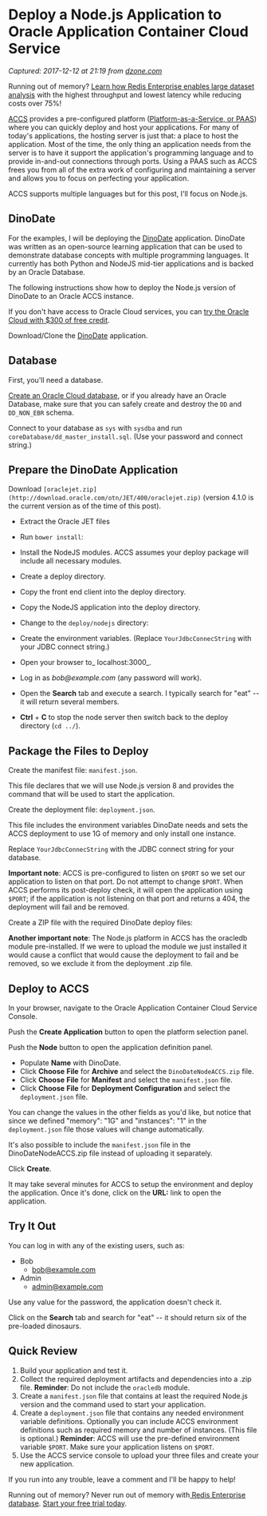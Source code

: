 # Deploy a Node.js Application to Oracle Application Container Cloud Service

_Captured: 2017-12-12 at 21:19 from [dzone.com](https://dzone.com/articles/deploy-a-nodejs-application-to-oracle-application?edition=342139&utm_source=Daily%20Digest&utm_medium=email&utm_campaign=Daily%20Digest%202017-12-12)_

Running out of memory? [Learn how Redis Enterprise enables large dataset analysis](https://dzone.com/go?i=252321&u=https%3A%2F%2Fredislabs.com%2Flanding%2Fredis-enterprise-flash%2F%3Futm_source%3Ddzone%26utm_medium%3Dtext%252520ad) with the highest throughput and lowest latency while reducing costs over 75%!

[ACCS](https://cloud.oracle.com/en_US/application-container-cloud) provides a pre-configured platform ([Platform-as-a-Service, or PAAS](https://en.wikipedia.org/wiki/Platform_as_a_service)) where you can quickly deploy and host your applications. For many of today's applications, the hosting server is just that: a place to host the application. Most of the time, the only thing an application needs from the server is to have it support the application's programming language and to provide in-and-out connections through ports. Using a PAAS such as ACCS frees you from all of the extra work of configuring and maintaining a server and allows you to focus on perfecting your application.

ACCS supports multiple languages but for this post, I'll focus on Node.js.

## DinoDate

For the examples, I will be deploying the [DinoDate](https://github.com/oracle/dino-date) application. DinoDate was written as an open-source learning application that can be used to demonstrate database concepts with multiple programming languages. It currently has both Python and NodeJS mid-tier applications and is backed by an Oracle Database.

The following instructions show how to deploy the Node.js version of DinoDate to an Oracle ACCS instance.

If you don't have access to Oracle Cloud services, you can [try the Oracle Cloud with $300 of free credit](https://cloud.oracle.com/en_US/tryit).

Download/Clone the [DinoDate](https://github.com/oracle/dino-date) application.

## Database

First, you'll need a database.

[Create an Oracle Cloud database](https://www.youtube.com/watch?v=0CZUyhNl97Q), or if you already have an Oracle Database, make sure that you can safely create and destroy the `DD` and `DD_NON_EBR` schema.

Connect to your database as `sys` with `sysdba` and run `coreDatabase/dd_master_install.sql`. (Use your password and connect string.)

## Prepare the DinoDate Application

Download `[oraclejet.zip](http://download.oracle.com/otn/JET/400/oraclejet.zip)` (version 4.1.0 is the current version as of the time of this post).

  * Extract the Oracle JET files
  * Run `bower install`:
  * Install the NodeJS modules. ACCS assumes your deploy package will include all necessary modules.
  * Create a deploy directory.
  * Copy the front end client into the deploy directory.
  * Copy the NodeJS application into the deploy directory.
  * Change to the `deploy/nodejs` directory:
  * Create the environment variables. (Replace `YourJdbcConnecString` with your JDBC connect string.)

  * Open your browser to_ localhost:3000_.
  * Log in as _bob@example.com_ (any password will work).
  * Open the **Search** tab and execute a search. I typically search for "eat" -- it will return several members.
  * **Ctrl** \+ **C** to stop the node server then switch back to the deploy directory (`cd ../`).

## Package the Files to Deploy

Create the manifest file: `manifest.json`.

This file declares that we will use Node.js version 8 and provides the command that will be used to start the application.

Create the deployment file: `deployment.json`.

This file includes the environment variables DinoDate needs and sets the ACCS deployment to use 1G of memory and only install one instance.

Replace `YourJdbcConnecString` with the JDBC connect string for your database.

**Important note**: ACCS is pre-configured to listen on `$PORT` so we set our application to listen on that port. Do not attempt to change `$PORT`. When ACCS performs its post-deploy check, it will open the application using `$PORT`; if the application is not listening on that port and returns a 404, the deployment will fail and be removed.

Create a ZIP file with the required DinoDate deploy files:

**Another important note**: The Node.js platform in ACCS has the oracledb module pre-installed. If we were to upload the module we just installed it would cause a conflict that would cause the deployment to fail and be removed, so we exclude it from the deployment .zip file.

## Deploy to ACCS

In your browser, navigate to the Oracle Application Container Cloud Service Console.

Push the **Create Application** button to open the platform selection panel.

Push the **Node** button to open the application definition panel.

  * Populate **Name** with DinoDate.
  * Click **Choose** **File** for **Archive** and select the `DinoDateNodeACCS.zip` file.
  * Click **Choose** **File** for **Manifest** and select the `manifest.json` file.
  * Click **Choose** **File** for **Deployment Configuration** and select the `deployment.json` file.

You can change the values in the other fields as you'd like, but notice that since we defined "memory": "1G" and "instances": "1" in the `deployment.json` file those values will change automatically.

It's also possible to include the `manifest.json` file in the DinoDateNodeACCS.zip file instead of uploading it separately.

Click **Create**.

It may take several minutes for ACCS to setup the environment and deploy the application. Once it's done, click on the **URL:** link to open the application.

## Try It Out

You can log in with any of the existing users, such as:

  * Bob 
    * bob@example.com
  * Admin 
    * admin@example.com

Use any value for the password, the application doesn't check it.

Click on the **Search** tab and search for "eat" -- it should return six of the pre-loaded dinosaurs.

## Quick Review

  1. Build your application and test it.
  2. Collect the required deployment artifacts and dependencies into a .zip file. **Reminder**: Do not include the `oracledb` module.
  3. Create a `manifest.json` file that contains at least the required Node.js version and the command used to start your application.
  4. Create a `deployment.json` file that contains any needed environment variable definitions. Optionally you can include ACCS environment definitions such as required memory and number of instances. (This file is optional.) **Reminder**: ACCS will use the pre-defined environment variable `$PORT`. Make sure your application listens on `$PORT`.
  5. Use the ACCS service console to upload your three files and create your new application.

If you run into any trouble, leave a comment and I'll be happy to help!

Running out of memory? Never run out of memory with[ Redis Enterprise database](https://dzone.com/go?i=252322&u=https%3A%2F%2Fredislabs.com%2Flanding%2Fredis-enterprise-flash%2F%3Futm_source%3Ddzone%26utm_medium%3Dtext%252520ad). [Start your free trial today](https://dzone.com/go?i=252322&u=https%3A%2F%2Fredislabs.com%2Flanding%2Fredis-enterprise-flash%2F%3Futm_source%3Ddzone%26utm_medium%3Dtext%252520ad).

